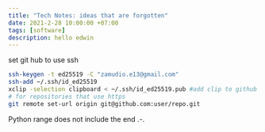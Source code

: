 ```yaml
---
title: "Tech Notes: ideas that are forgotten"
date: 2021-2-28 10:00:00 +07:00
tags: [software]
description: hello edwin
---
```


set git hub to use ssh

```bash
ssh-keygen -t ed25519 -C "zamudio.e13@gmail.com" 
ssh-add ~/.ssh/id_ed25519 
xclip -selection clipboard < ~/.ssh/id_ed25519.pub #add clip to github keys
# for repositories that use https
git remote set-url origin git@github.com:user/repo.git
```

Python range does not include the end .-.